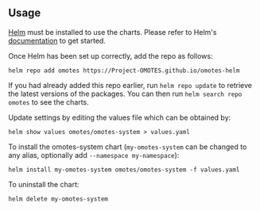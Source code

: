 ## Usage

[Helm](https://helm.sh) must be installed to use the charts. Please refer to
Helm's [documentation](https://helm.sh/docs) to get started.

Once Helm has been set up correctly, add the repo as follows:

    helm repo add omotes https://Project-OMOTES.github.io/omotes-helm

If you had already added this repo earlier, run `helm repo update` to retrieve the latest versions
of the packages. You can then run `helm search repo omotes` to see the charts.

Update settings by editing the values file which can be obtained by:

    helm show values omotes/omotes-system > values.yaml

To install the omotes-system chart (`my-omotes-system` can be changed to any alias, optionally add
`--namespace my-namespace`):

    helm install my-omotes-system omotes/omotes-system -f values.yaml

To uninstall the chart:

    helm delete my-omotes-system
